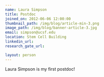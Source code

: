 ```yaml
---
name: Laura Simpson
title: Postdoc
joined_on: 2012-06-06 12:00:00
thumbnail_path: /img/blog/article-min-3.png
image_path: /img/blog/banner-article-3.jpg
email: simpson@ucsf.edu
location: Stem Cell Building
linkedin_url:
research_gate_url:

layout: person
---
```

Laura Simpson is my first postdoc!